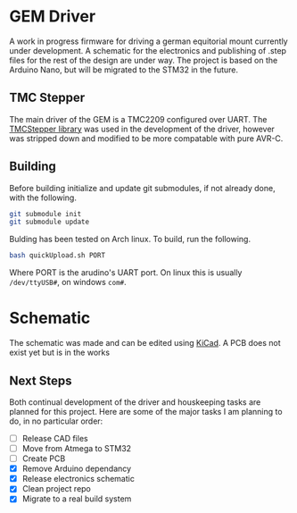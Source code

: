 # GEM Driver

A work in progress firmware for driving a german equitorial mount currently under development. A schematic for the electronics and publishing of .step files for the rest of the design are under way. The project is based on the Arduino Nano, but will be migrated to the STM32 in the future.

## TMC Stepper

The main driver of the GEM is a TMC2209 configured over UART. The [TMCStepper library](https://github.com/teemuatlut/TMCStepper/tree/master) was used in the development of the driver, however was stripped down and modified to be more compatable with pure AVR-C.

## Building

Before building initialize and update git submodules, if not already done, with the following.

```zsh
git submodule init
git submodule update
```

Bulding has been tested on Arch linux. To build, run the following.

```zsh
bash quickUpload.sh PORT
```

Where PORT is the arudino's UART port. On linux this is usually `/dev/ttyUSB#`, on windows `com#`.

# Schematic

The schematic was made and can be edited using [KiCad](https://www.kicad.org/). A PCB does not exist yet but is in the works

## Next Steps

Both continual development of the driver and houskeeping tasks are planned for this project. Here are some of the major tasks I am planning to do, in no particular order:

 - [ ] Release CAD files
 - [ ] Move from Atmega to STM32
 - [ ] Create PCB
 - [x] Remove Arduino dependancy
 - [x] Release electronics schematic
 - [x] Clean project repo
 - [x] Migrate to a real build system
